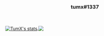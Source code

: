 <h3 align="center">tumx#1337</h3>
<br>
<br>
<a href="https://github.com/tumx1337">
<img align="center" src="https://github-readme-stats.vercel.app/api?username=tumx1337&show_icons=true&include_all_commits=true&show_icons=true&title_color=fff&icon_color=79ff97&text_color=9f9f9f&bg_color=232323" alt="TumX's stats" />
<a href="https://github.com/tumx1337?tab=repositories">
<img align="center" src="https://github-readme-stats.vercel.app/api/top-langs/?username=tumx1337&layout=compact&show_icons=true&title_color=fff&icon_color=79ff97&text_color=9f9f9f&bg_color=232323">
</h2>

